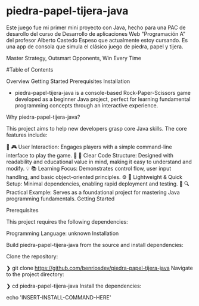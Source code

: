 # piedra-papel-tijera-java
Este juego fue mi primer mini proyecto con Java, hecho para una PAC de desarollo del curso de Desarrollo de aplicaciones Web "Programación A" del profesor Alberto Castedo Espeso que actualmente estoy cursando. Es una app de consola que simula el clásico juego de piedra, papel y tijera.

Master Strategy, Outsmart Opponents, Win Every Time


#Table of Contents

Overview
Getting Started
Prerequisites
Installation

* piedra-papel-tijera-java is a console-based Rock-Paper-Scissors game developed as a beginner Java project, perfect for learning fundamental programming concepts through an interactive experience.

Why piedra-papel-tijera-java?

This project aims to help new developers grasp core Java skills. The core features include:

📝 🎮 User Interaction: Engages players with a simple command-line interface to play the game.
🔧 🧱 Clear Code Structure: Designed with readability and educational value in mind, making it easy to understand and modify.
💡 📚 Learning Focus: Demonstrates control flow, user input handling, and basic object-oriented principles.
⚙️ 🚀 Lightweight & Quick Setup: Minimal dependencies, enabling rapid deployment and testing.
🎯 🔍 Practical Example: Serves as a foundational project for mastering Java programming fundamentals.
Getting Started

Prerequisites

This project requires the following dependencies:

Programming Language: unknown
Installation

Build piedra-papel-tijera-java from the source and install dependencies:

Clone the repository:

❯ git clone https://github.com/benriosdev/piedra-papel-tijera-java
Navigate to the project directory:

❯ cd piedra-papel-tijera-java
Install the dependencies:

echo 'INSERT-INSTALL-COMMAND-HERE'
